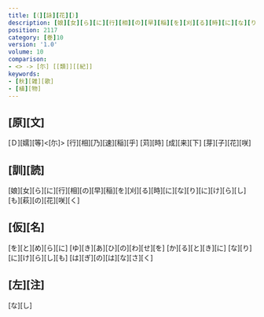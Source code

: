 ```yaml
---
title: [（][詠][花][）]
description: [娘][女][ら][に][行][相][の][早][稲][を][刈][る][時][に][な][り][に][け][ら][し][も][萩][の][花][咲][く]
position: 2117
category: [巻]10
version: '1.0'
volume: 10
comparison:
- <> -> [尓] [[類]][[紀]]
keywords:
- [秋][雑][歌]
- [植][物]
---
```


## [原][文]

[Ｄ][嬬][等]<[尓]> [行][相][乃][速][稲][乎] [苅][時] [成][来][下] [芽][子][花][咲]

## [訓][読]

[娘][女][ら][に][行][相][の][早][稲][を][刈][る][時][に][な][り][に][け][ら][し][も][萩][の][花][咲][く]

## [仮][名]

[を][と][め][ら][に] [ゆ][き][あ][ひ][の][わ][せ][を] [か][る][と][き][に] [な][り][に][け][ら][し][も] [は][ぎ][の][は][な][さ][く]

## [左][注]

[な][し]
